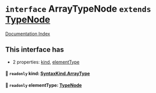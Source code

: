 # `interface` ArrayTypeNode `extends` [TypeNode](../private.interface.TypeNode/README.md)

[Documentation Index](../README.md)

## This interface has

- 2 properties:
[kind](#-readonly-kind-syntaxkindarraytype),
[elementType](#-readonly-elementtype-typenode)


#### 📄 `readonly` kind: [SyntaxKind.ArrayType](../private.enum.SyntaxKind/README.md#arraytype--188)



#### 📄 `readonly` elementType: [TypeNode](../private.interface.TypeNode/README.md)



